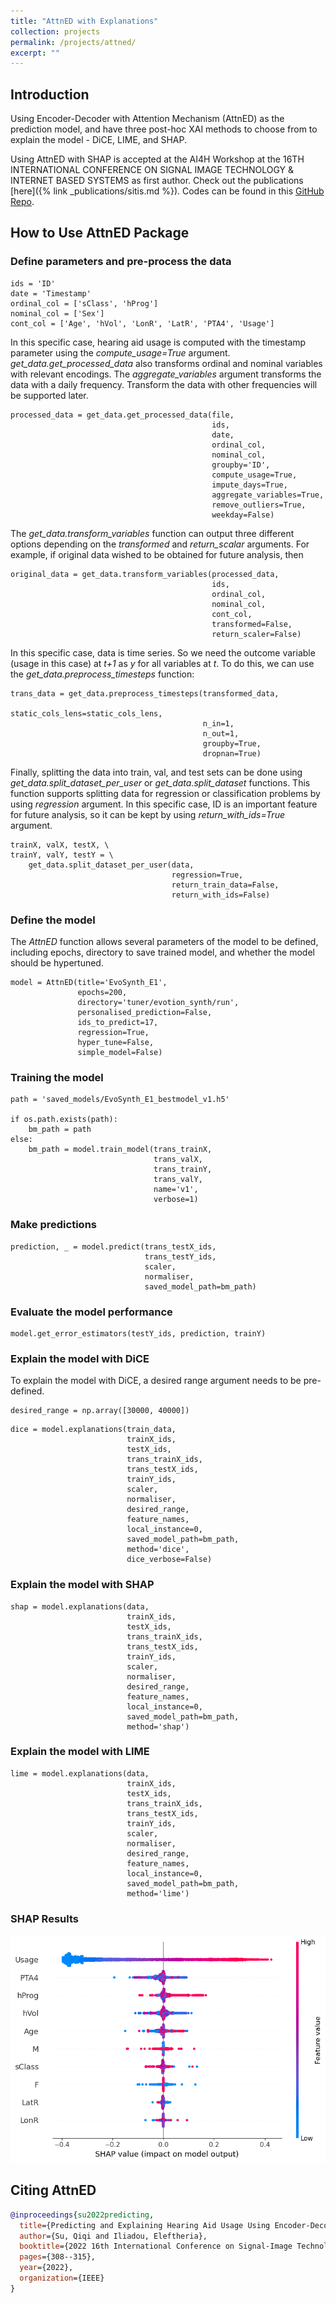 ```yaml
---
title: "AttnED with Explanations"
collection: projects
permalink: /projects/attned/
excerpt: ""
---
```


## Introduction
Using Encoder-Decoder with Attention Mechanism (AttnED) as the prediction model, and have three post-hoc XAI methods to 
choose from to explain the model - DiCE, LIME, and SHAP.

Using AttnED with SHAP is accepted at the AI4H Workshop at the 16TH INTERNATIONAL CONFERENCE ON SIGNAL IMAGE TECHNOLOGY 
& INTERNET BASED SYSTEMS as first author. Check out the publications [here]({% link _publications/sitis.md %}). Codes
can be found in this [GitHub Repo](https://github.com/qisuqi/Attn_ED).

## How to Use AttnED Package

### Define parameters and pre-process the data 

```
ids = 'ID'
date = 'Timestamp'
ordinal_col = ['sClass', 'hProg']
nominal_col = ['Sex']
cont_col = ['Age', 'hVol', 'LonR', 'LatR', 'PTA4', 'Usage']
```
In this specific case, hearing aid usage is computed with the timestamp parameter using the _compute_usage=True_ argument.
_get_data.get_processed_data_ also transforms ordinal and nominal variables with relevant encodings. 
The _aggregate_variables_ argument transforms the data with a daily frequency. Transform the data with other frequencies
will be supported later. 

```
processed_data = get_data.get_processed_data(file,
                                             ids,
                                             date,
                                             ordinal_col,
                                             nominal_col,
                                             groupby='ID',
                                             compute_usage=True,
                                             impute_days=True,
                                             aggregate_variables=True,
                                             remove_outliers=True,
                                             weekday=False)
```

The _get_data.transform_variables_ function can output three different options depending on the _transformed_ and 
_return_scalar_ arguments. For example, if original data wished to be obtained for future analysis, then

```
original_data = get_data.transform_variables(processed_data,
                                             ids,
                                             ordinal_col,
                                             nominal_col,
                                             cont_col,
                                             transformed=False,
                                             return_scaler=False)
```

In this specific case, data is time series. So we need the outcome variable (usage in this case) at _t+1_ as _y_ for all 
variables at _t_. To do this, we can use the _get_data.preprocess_timesteps_ function:

```
trans_data = get_data.preprocess_timesteps(transformed_data,
                                           static_cols_lens=static_cols_lens,
                                           n_in=1,
                                           n_out=1,
                                           groupby=True,
                                           dropnan=True)
```

Finally, splitting the data into train, val, and test sets can be done using _get_data.split_dataset_per_user_ 
or _get_data.split_dataset_ functions. This function supports splitting data for regression or classification problems
by using _regression_ argument. In this specific case, ID is an important feature for future analysis, so it can be 
kept by using _return_with_ids=True_ argument. 

```
trainX, valX, testX, \
trainY, valY, testY = \
    get_data.split_dataset_per_user(data,
                                    regression=True,
                                    return_train_data=False,
                                    return_with_ids=False)
```

### Define the model

The _AttnED_ function allows several parameters of the model to be defined, including epochs, directory to save trained
model, and whether the model should be hypertuned. 

```
model = AttnED(title='EvoSynth_E1',
               epochs=200,
               directory='tuner/evotion_synth/run',
               personalised_prediction=False,
               ids_to_predict=17,
               regression=True,
               hyper_tune=False,
               simple_model=False)
```

### Training the model

```
path = 'saved_models/EvoSynth_E1_bestmodel_v1.h5'

if os.path.exists(path):
    bm_path = path
else:
    bm_path = model.train_model(trans_trainX,
                                trans_valX,
                                trans_trainY,
                                trans_valY,
                                name='v1',
                                verbose=1)
```

### Make predictions

```
prediction, _ = model.predict(trans_testX_ids,
                              trans_testY_ids,
                              scaler,
                              normaliser,
                              saved_model_path=bm_path)
```

### Evaluate the model performance

```
model.get_error_estimators(testY_ids, prediction, trainY)
```

### Explain the model with DiCE

To explain the model with DiCE, a desired range argument needs to be pre-defined.

```
desired_range = np.array([30000, 40000])
```

```
dice = model.explanations(train_data,
                          trainX_ids,
                          testX_ids,
                          trans_trainX_ids,
                          trans_testX_ids,
                          trainY_ids,
                          scaler,
                          normaliser,
                          desired_range,
                          feature_names,
                          local_instance=0,
                          saved_model_path=bm_path,
                          method='dice',
                          dice_verbose=False)
```

### Explain the model with SHAP

```
shap = model.explanations(data,
                          trainX_ids,
                          testX_ids,
                          trans_trainX_ids,
                          trans_testX_ids,
                          trainY_ids,
                          scaler,
                          normaliser,
                          desired_range,
                          feature_names,
                          local_instance=0,
                          saved_model_path=bm_path,
                          method='shap')
```

### Explain the model with LIME

```
lime = model.explanations(data,
                          trainX_ids,
                          testX_ids,
                          trans_trainX_ids,
                          trans_testX_ids,
                          trainY_ids,
                          scaler,
                          normaliser,
                          desired_range,
                          feature_names,
                          local_instance=0,
                          saved_model_path=bm_path,
                          method='lime')
```

### SHAP Results

<img src='/images/attned_shap.png' width="700"/>

## Citing AttnED

```bibtex
@inproceedings{su2022predicting,
  title={Predicting and Explaining Hearing Aid Usage Using Encoder-Decoder with Attention Mechanism and SHAP},
  author={Su, Qiqi and Iliadou, Eleftheria},
  booktitle={2022 16th International Conference on Signal-Image Technology \& Internet-Based Systems (SITIS)},
  pages={308--315},
  year={2022},
  organization={IEEE}
}
```
